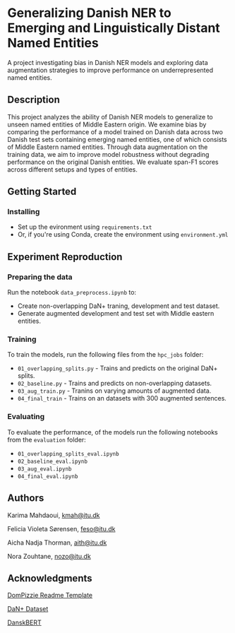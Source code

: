 # Generalizing Danish NER to Emerging and Linguistically Distant Named Entities

A project investigating bias in Danish NER models and exploring data augmentation strategies to improve performance on underrepresented named entities.

## Description

This project analyzes the ability of Danish NER models to generalize to unseen named entities of Middle Eastern origin. We examine bias by comparing the performance of a model trained on Danish data across two Danish test sets containing emerging named entities, one of which consists of Middle Eastern named entities. Through data augmentation on the training data, we aim to improve model robustness without degrading performance on the original Danish entities. We evaluate span-F1 scores across different setups and types of entities.

## Getting Started

### Installing

- Set up the evironment using `requirements.txt`
- Or, if you're using Conda, create the environment using `environment.yml`

## Experiment Reproduction

### Preparing the data

Run the notebook `data_preprocess.ipynb` to:
- Create non-overlapping DaN+ traning, development and test dataset.
- Generate augmented development and test set with Middle eastern entities.

### Training

To train the models, run the following files from the `hpc_jobs` folder:

- `01_overlapping_splits.py` - Trains and predicts on the original DaN+ splits.
- `02_baseline.py` - Trains and predicts on non-overlapping datasets.
- `03_aug_train.py` - Tranins on varying amounts of augmented data.
- `04_final_train` - Trains on an datasets with 300 augmented sentences.

### Evaluating

To evaluate the performance, of the models run the following notebooks from the `evaluation` folder:

- `01_overlapping_splits_eval.ipynb`
- `02_baseline_eval.ipynb`
- `03_aug_eval.ipynb`
- `04_final_eval.ipynb`

## Authors

Karima Mahdaoui, kmah@itu.dk

Felicia Violeta Sørensen, feso@itu.dk

Aicha Nadja Thorman, aith@itu.dk

Nora Zouhtane, nozo@itu.dk

## Acknowledgments

[DomPizzie Readme Template](https://gist.github.com/DomPizzie/7a5ff55ffa9081f2de27c315f5018afc)

[DaN+ Dataset](https://github.com/bplank/DaNplus)

[DanskBERT](https://huggingface.co/vesteinn/DanskBERT)

